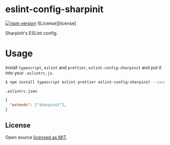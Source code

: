 # eslint-config-sharpinit

[![npm version](https://badge.fury.io/js/eslint-config-sharpinit.svg)](//npmjs.com/package/eslint-config-sharpinit)
![License][license]

Sharpinit's ESLint config.

# Usage
Install `typescript`, `eslint` and `prettier`, `eslint-config-sharpinit` and put it into your `.eslintrc.js`.

```bash
$ npm install typescript eslint prettier eslint-config-sharpinit --save-dev
```

`.eslintrc.json`

```json
{
  "extends": ["sharpinit"],
}

```

## License

Open source [licensed as MIT](https://github.com/vimutti77/eslint-config-sharpinit/blob/main/LICENSE).
